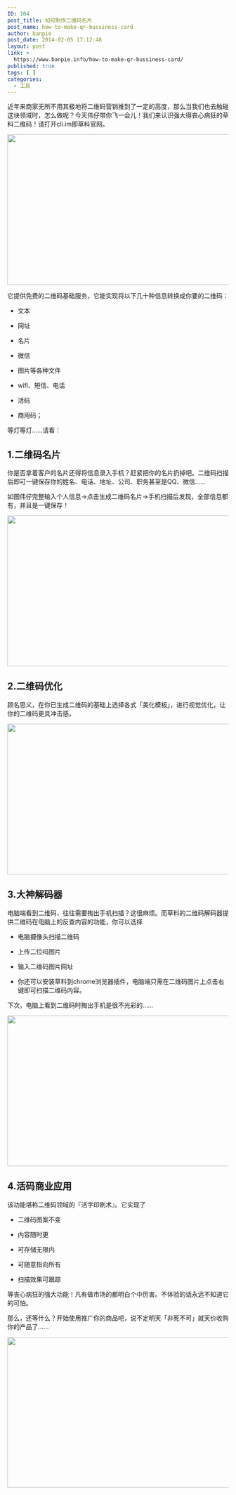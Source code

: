 ```yaml
---
ID: 104
post_title: 如何制作二维码名片
post_name: how-to-make-qr-bussiness-card
author: banpie
post_date: 2014-02-05 17:12:48
layout: post
link: >
  https://www.banpie.info/how-to-make-qr-bussiness-card/
published: true
tags: [ ]
categories:
  - 工具
---
```

近年来商家无所不用其极地将二维码营销推到了一定的高度，那么当我们也去触碰这块领域时，怎么做呢？今天伟仔带你飞一会儿！我们来认识强大得丧心病狂的草料二维码！请打开cli.im即草料官网。

<img class="alignnone size-full wp-image-1607" src="http://www.banpie.info/wp-content/uploads/2019/03/qr-code-1.jpeg" width="610" height="343" alt="" />

它提供免费的二维码基础服务，它能实现将以下几十种信息转换成你要的二维码：

*   文本

*   网址

*   名片

*   微信

*   图片等各种文件

*   wifi、短信、电话

*   活码

*   商用码；

等灯等灯……请看：

## 1\.二维码名片

你是否拿着客户的名片还得将信息录入手机？赶紧把你的名片扔掉吧。二维码扫描后即可一键保存你的姓名、电话、地址、公司、职务甚至是QQ、微信……

如图伟仔完整输入个人信息->点击生成二维码名片->手机扫描后发现，全部信息都有，并且是一键保存！

<img class="alignnone size-full wp-image-1608" src="http://www.banpie.info/wp-content/uploads/2019/03/qr-code-2.jpeg" width="610" height="343" alt="" />

## 2\.二维码优化

顾名思义，在你已生成二维码的基础上选择各式「美化模板」，进行视觉优化，让你的二维码更具冲击感。

<img class="alignnone size-full wp-image-1609" src="http://www.banpie.info/wp-content/uploads/2019/03/qr-code-3.jpeg" width="610" height="343" alt="" />

## 3\.大神解码器

电脑端看到二维码，往往需要掏出手机扫描？这很麻烦。而草料的二维码解码器提供二维码在电脑上的反查内容的功能，你可以选择

*   电脑摄像头扫描二维码

*   上传二位吗图片

*   输入二维码图片网址

*   你还可以安装草料到chrome浏览器插件，电脑端只需在二维码图片上点击右键即可扫描二维码内容。

下次，电脑上看到二维码时掏出手机是很不光彩的……

<img class="alignnone size-full wp-image-1610" src="http://www.banpie.info/wp-content/uploads/2019/03/qr-code-4.jpeg" width="610" height="343" alt="" />

## 4\.活码商业应用

该功能堪称二维码领域的『活字印刷术』。它实现了

*   二维码图案不变

*   内容随时更

*   可存储无限内

*   可随意指向所有

*   扫描效果可跟踪

等丧心病狂的强大功能！凡有做市场的都明白个中厉害。不体验的话永远不知道它的可怕。

那么，还等什么？开始使用推广你的商品吧，说不定明天「非死不可」就天价收购你的产品了……

<img class="alignnone size-full wp-image-1611" src="http://www.banpie.info/wp-content/uploads/2019/03/qr-code-5.jpeg" width="610" height="343" alt="" />